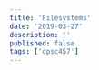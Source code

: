 ```yaml
---
title: 'Filesystems'
date: '2019-03-27'
description: ''
published: false
tags: ['cpsc457']
---
```


<!--Content-->